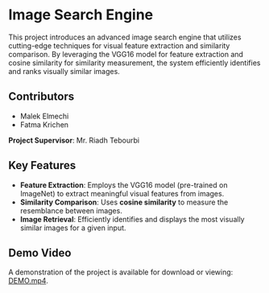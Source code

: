 # Image Search Engine  

This project introduces an advanced image search engine that utilizes cutting-edge techniques for visual feature extraction and similarity comparison. By leveraging the VGG16 model for feature extraction and cosine similarity for similarity measurement, the system efficiently identifies and ranks visually similar images.  

## Contributors  

- Malek Elmechi 
- Fatma Krichen 

**Project Supervisor**: Mr. Riadh Tebourbi  

## Key Features  

- **Feature Extraction**: Employs the VGG16 model (pre-trained on ImageNet) to extract meaningful visual features from images.  
- **Similarity Comparison**: Uses **cosine similarity** to measure the resemblance between images.  
- **Image Retrieval**: Efficiently identifies and displays the most visually similar images for a given input.  

## Demo Video  

A demonstration of the project is available for download or viewing: [DEMO.mp4](./DEMO.mp4).  

